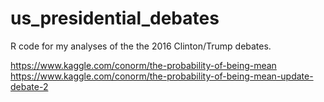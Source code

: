 # us_presidential_debates

R code for my analyses of the the 2016 Clinton/Trump debates. 

https://www.kaggle.com/conorm/the-probability-of-being-mean
https://www.kaggle.com/conorm/the-probability-of-being-mean-update-debate-2
